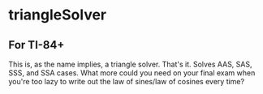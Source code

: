 # triangleSolver
## For TI-84+
This is, as the name implies, a triangle solver. That's it. Solves AAS, SAS, SSS, and SSA cases. What more could you need on your final exam when you're too lazy to write out the law of sines/law of cosines every time?
